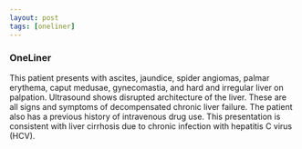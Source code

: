 ```yaml
---
layout: post
tags: [oneliner]
---
```



### OneLiner

This patient presents with ascites, jaundice, spider angiomas, palmar erythema, caput medusae, gynecomastia, and hard and irregular liver on palpation. Ultrasound shows disrupted architecture of the liver. These are all signs and symptoms of decompensated chronic liver failure. The patient also has a previous history of intravenous drug use. This presentation is consistent with liver cirrhosis due to chronic infection with hepatitis C virus (HCV).
